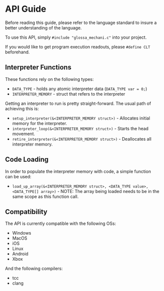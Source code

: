 
# API Guide

Before reading this guide, please refer to the language standard to insure a better understanding of the language.

To use this API, simply `#include "glossa_mechani.c"` into your project.

If you would like to get program execution readouts, please `#define CLT` beforehand.

## Interpreter Functions

These functions rely on the following types:
- `DATA_TYPE` - holds any atomic interpreter data (`DATA_TYPE var = 0;`)
- `INTERPRETER_MEMORY` - struct that refers to the interpreter

Getting an interpreter to run is pretty straight-forward. The usual path of achieving this is:
- `setup_interpreter(&<INTERPRETER_MEMORY struct>)` - Allocates initial memory for the interpreter.
- `interpreter_loop(&<INTERPRETER_MEMORY struct>)` - Starts the head movement.
- `retire_interpreter(&<INTERPRETER_MEMORY struct>)` - Deallocates all interpreter memory.

## Code Loading

In order to populate the interpreter memory with code, a simple function can be used:
- `load_up_array(&<INTERPRETER_MEMORY struct>, <DATA_TYPE value>, <DATA_TYPE[] array>)` - NOTE: The array being loaded needs to be in the same scope as this function call.

## Compatibility

The API is currently compatible with the following OSs:
- Windows
- MacOS
- iOS
- Linux
- Android
- Xbox

And the following compilers:
- tcc
- clang